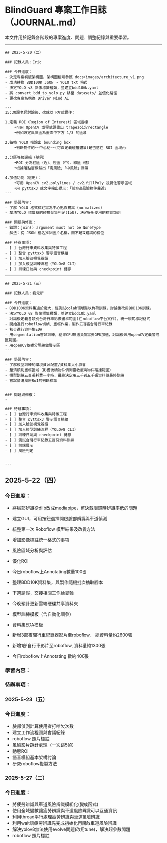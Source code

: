 # BlindGuard 專案工作日誌（JOURNAL.md）

本文件用於記錄各階段的專案進度、問題、調整紀錄與重要學習。

---

```
## 2025-5-20（二）

### 記錄人員：Eric

### 今日進度：
- 決定專案初版架構圖，架構圖檔可參照 docs/images/architecture_v1.png
- 成功轉換 BDD100K JSON ➝ YOLO txt 格式
- 決定YOLO v8 影像標籤種類，並建立bdd100k.yaml
- 將 convert_bdd_to_yolo.py 移至 datasets/ 並優化路徑
- 更改專案名稱為 Driver Mind AI

---
15:30跟老師討論後，改成以下方式實作：

1.定義 ROI（Region of Interest）區域座標
    •可用 OpenCV 或程式碼畫出 trapezoid/rectangle
    •例如設定風險區為畫面中下方 1/3 的區域
    
2.每幀 YOLO 推論出 bounding box
    •判斷物件的~~中心點~~(可自定義碰撞體積)是否落在 ROI 區域內
    
3.分區等級邏輯（舉例）
    •ROI 分為紅區（近）、橙區（中）、綠區（遠）
    •根據落點層級輸出「高風險」「中風險」回饋
    
4.加值功能（選用）：
    •可用 OpenCV cv2.polylines / cv2.fillPoly 視覺化警示區域
    •用 pyttsx3 或文字輸出提示：「前方高風險物件靠近」
---

### 學習內容：
- 了解 YOLO 格式標註需為中心點與寬高（normalized）
- 釐清YOLO 標籤框的碰撞交集判定(IoU)，決定好所使用的標籤類別

### 問題與修復：
- 錯誤：join() argument must not be NoneType
- 解法：從 JSON 檔名推回圖片名稱，而不是取錯誤的欄位

### 待辦事項：
- [ ] 台灣行車資料收集與特徵工程
- [ ] 整合 pyttsx3 警示語音模組
- [ ] 加入臉部視覺辨識
- [ ] 加入模型訓練流程（YOLOv8 CLI）
- [ ] 訓練日誌與 checkpoint 儲存
```

---

```
## 2025-5-21（三）

### 記錄人員：劉元新

### 今日進度：
- BDD100K資料集過於龐大，經測試colab環境難以負荷訓練，討論後改用BDD10K訓練。
- 決定YOLO v8 影像標籤種類，並建立bdd10k.yaml
- 討論後定義各類別台灣行車影像畫框範圍(在roboflow平台實作)，統一規範標記格式
- 開始進行roboflow切幀、畫框作業，製作五百張台灣行車紀錄
- 初步進行資料集EDA
- 用segmentation嘗試訓練，結果CPU無法負荷需要GPU加速，討論後改用openCV定義警戒區範圍。
- 用openCV依據分隔線做警示區 
---

### 學習內容：
- 了解模型訓練的環境資源配置/資料集大小影響
- 釐清類別畫框區域（影響後續物件偵測靈敏度與物件碰撞範圍）
- 模型訓練五百張耗費一小時，最終決定用三千到五千張資料做最終訓練
- 嘗試釐清風險RoI的判斷標準


### 問題與修復：
- 

### 待辦事項：
- [ ] 台灣行車資料收集與特徵工程
- [ ] 整合 pyttsx3 警示語音模組
- [ ] 加入臉部視覺辨識
- [ ] 加入模型訓練流程（YOLOv8 CLI）
- [ ] 訓練日誌與 checkpoint 儲存
- [ ] 測試台灣行車紀錄五百份資料訓練
- [ ] 前端展示
- [ ] 風險判定
```
```

---

```
## 2025-5-22（四）

### 今日進度：
-  將臉部辨識從dlib改成mediapipe，解決戴眼鏡時辨識率低的問題
-  建立GUI，可用按鈕選擇開啟臉部辨識與車道偵測
-  統整第一次 Roboflow 模型結果及改善方法
-  增加影像標註統一格式的事項
-  風險區域分析與評估
-  優化ROI
-  今日roboflow上Annotating數量100張         
-  整理BDD10K資料集，與製作隨機批次抽取腳本
-  下週請假，交接相關工作給旻翰
-  今晚預計更新雲端硬碟共享資料夾
-  模型訓練模板（含自動化調參）
-  資料集EDA模板


-  新增3部夜間行車紀錄器影片至roboflow,　總資料量約2600張
-  新增1部自行車影片至roboflow, 資料量約1300張
-  今日roboflow上Annotating 數約400張

### 學習內容：

### 待辦事項：
   

### 2025-5-23（五）

### 今日進度：
-  臉部偵測計算使用者打哈欠次數
-  建立工作流程圖與會議紀錄
-  roboflow 照片標註
-  風險影片跳針處理（一次跳5幀）
-  動態ROI
-  語音模組基本架構討論
-  研究roboflow複製方法


### 2025-5-27（二）

### 今日進度：
-  將疲勞辨識與車道風險辨識模組化(變成函式)
-  使用全域變數讓疲勞辨識與車道風險辨識可以互通資訊
-  利用thread平行處理疲勞辨識與車道風險辨識
-  利用wait讓疲勞辨識先完成初始化再開啟車道風險辨識
-  解決yolov8無法使用evolve問題(改用tune)，解決超參數問題
-  roboflow 照片標註
